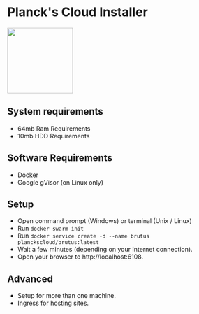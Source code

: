 # Planck's Cloud Installer #

<a href="https://plancks.cloud/"><img src="https://plancks.cloud/img/icon.svg" width="150"></a>

## System requirements ##
- 64mb Ram Requirements
- 10mb HDD Requirements

## Software Requirements ##

- Docker
- Google gVisor (on Linux only)

## Setup ##

- Open command prompt (Windows) or terminal (Unix / Linux)
- Run `docker swarm init`
- Run `docker service create -d --name brutus planckscloud/brutus:latest`
- Wait a few minutes (depending on your Internet connection).
- Open your browser to http://localhost:6108. 

## Advanced ##

- Setup for more than one machine.
- Ingress for hosting sites.
